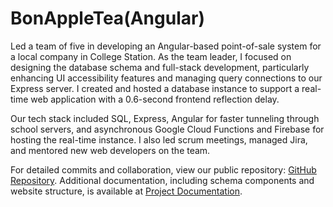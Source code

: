 # BonAppleTea(Angular)
Led a team of five in developing an Angular-based point-of-sale system for a local company in College Station. As the team leader, I focused on designing the database schema and full-stack development, particularly enhancing UI accessibility features and managing query connections to our Express server. I created and hosted a database instance to support a real-time web application with a 0.6-second frontend reflection delay. 

Our tech stack included SQL, Express, Angular for faster tunneling through school servers, and asynchronous Google Cloud Functions and Firebase for hosting the real-time instance. I also led scrum meetings, managed Jira, and mentored new web developers on the team.

For detailed commits and collaboration, view our public repository: [GitHub Repository](https://github.com/csce-315-331-2023c/project-3-911_11g). Additional documentation, including schema components and website structure, is available at [Project Documentation](https://porject3doc.web.app/overview.html).

